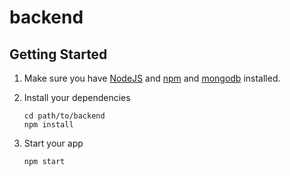 # backend


## Getting Started



1. Make sure you have [NodeJS](https://nodejs.org/) and [npm](https://www.npmjs.com/) and [mongodb](https://www.mongodb.com/download-center/community) installed.
2. Install your dependencies

    ```
    cd path/to/backend
    npm install
    ```

3. Start your app

    ```
    npm start
    ```